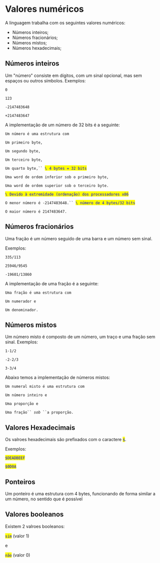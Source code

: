 # Valores numéricos

A linguagem trabalha com os seguintes valores numéricos:

* Números inteiros;
* Números fracionários;
* Números mistos;
* Números hexadecimais;

## Números inteiros

Um "número" consiste em dígitos, com um sinal opcional, mas sem espaços ou outros símbolos. Exemplos:&#x20;

`0`

`123`

`-2147483648`

`+2147483647`

A implementação de um número de 32 bits é a seguinte:

`Um número é uma estrutura com`&#x20;

&#x20; `Um primeiro byte,`

&#x20; `Um segundo byte,`

&#x20; `Um terceiro byte,`

&#x20; `Um quarto byte,`` `<mark style="color:blue;">`\ 4 bytes = 32 bits`</mark>&#x20;

&#x20; `Uma word de ordem inferior sob o primeiro byte,`&#x20;

&#x20; `Uma word de ordem superior sob o terceiro byte.`

&#x20;<mark style="color:blue;">`\ Devido à extremidade (ordenação) dos processadores x86`</mark>

`O menor número é -2147483648.`` `<mark style="color:blue;">`\ número de 4 bytes/32 bits`</mark>

`O maior número é 2147483647.`

## Números fracionários

Uma fração é um número seguido de uma barra e um número sem sinal.&#x20;

Exemplos:&#x20;

`335/113`

`25946/9545`

`-19601/13860`

A implementação de uma fração é a seguinte:

`Uma fração é uma estrutura com`

&#x20; `Um numerador e`

&#x20; `Um denominador.`

## Números mistos

Um número misto é composto de um número, um traço e uma fração sem sinal. Exemplos:

`1-1/2`

`-2-2/3`

`3-3/4`

Abaixo temos a implementação de números mistos:

`Um numeral misto é uma estrutura com`&#x20;

&#x20; `Um número inteiro e`&#x20;

&#x20; `Uma proporção e`&#x20;

&#x20; `Uma fração`` `_`sob`_` ``a proporção.`

## Valores Hexadecimais

Os valroes hexadecimais são prefixados com o caractere <mark style="color:blue;">`$`</mark>.

Exemplos:

<mark style="color:blue;">`$DEADBEEF`</mark>

<mark style="color:blue;">`$0D0A`</mark>

## Ponteiros

Um ponteiro é uma estrutura com 4 bytes, funcionando de forma similar a um número, no sentido que é possível&#x20;



## Valores booleanos

Existem 2 valroes booleanos:

<mark style="color:blue;">`sim`</mark> (valor 1)

e&#x20;

<mark style="color:blue;">`não`</mark> (valor 0)

